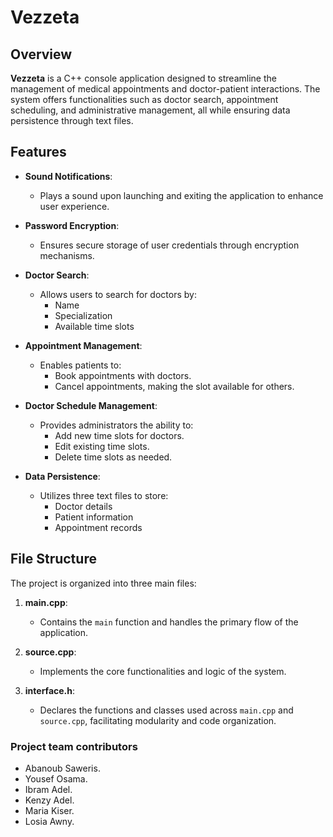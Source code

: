 # Vezzeta

## Overview

**Vezzeta** is a C++ console application designed to streamline the management of medical appointments and doctor-patient interactions. The system offers functionalities such as doctor search, appointment scheduling, and administrative management, all while ensuring data persistence through text files.

## Features

- **Sound Notifications**:
  - Plays a sound upon launching and exiting the application to enhance user experience.

- **Password Encryption**:
  - Ensures secure storage of user credentials through encryption mechanisms.

- **Doctor Search**:
  - Allows users to search for doctors by:
    - Name
    - Specialization
    - Available time slots

- **Appointment Management**:
  - Enables patients to:
    - Book appointments with doctors.
    - Cancel appointments, making the slot available for others.

- **Doctor Schedule Management**:
  - Provides administrators the ability to:
    - Add new time slots for doctors.
    - Edit existing time slots.
    - Delete time slots as needed.

- **Data Persistence**:
  - Utilizes three text files to store:
    - Doctor details
    - Patient information
    - Appointment records

## File Structure

The project is organized into three main files:

1. **main.cpp**:
   - Contains the `main` function and handles the primary flow of the application.

2. **source.cpp**:
   - Implements the core functionalities and logic of the system.

3. **interface.h**:
   - Declares the functions and classes used across `main.cpp` and `source.cpp`, facilitating modularity and code organization.

### Project team contributors
- Abanoub Saweris.
- Yousef Osama.
- Ibram Adel.
- Kenzy Adel.
- Maria Kiser.
- Losia Awny.
